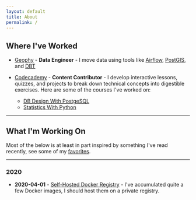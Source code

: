 ```yaml
---
layout: default
title: About
permalink: /
---
```


## Where I've Worked

- [Geophy](https://geophy.com/) - **Data Engineer** - I move data using tools like [Airflow](https://airflow.apache.org/docs/apache-airflow/stable/index.html), [PostGIS](https://postgis.net/documentation/), and [DBT](https://docs.getdbt.com/)

- [Codecademy](https://www.codecademy.com/) - **Content Contributor** - I develop interactive lessons, quizzes, and projects   to break down technical concepts into digestible exercises. Here are some of the courses I've worked on:
  - [DB Design With PostgeSQL](https://www.codecademy.com/learn/paths/design-databases-with-postgresql)
  - [Statistics With Python](https://www.codecademy.com/learn/paths/master-statistics-with-python)

--------

## What I'm Working On

Most of the below is at least in part inspired by something I've read recently, see some of my [favorites](/big-rutabaga/read).

--------

### 2020

- **2020-04-01** - [Self-Hosted Docker Registry](/big-rutabaga/posts/private-docker) - I've accumulated quite a few Docker images, I should host them on a private registry.
